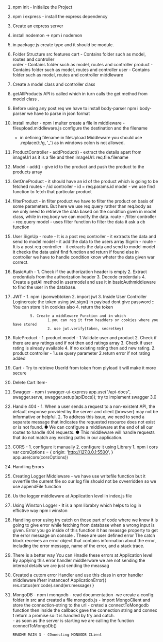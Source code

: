 1. npm init - Initialize the Project
2. npm i express - install the express dependency 
3. Create an express server
4. install nodemon -> npm i nodemon
5. in package.js create type and it should be module.
6. Folder Structure 
    src
        features
            cart - Contains folder such as model, routes and controller  
            order - Contains folder such as model, routes and controller 
            product - Contains folder such as model, routes and controller 
            user - Contains folder such as model, routes and controller 
        middleware

7. Create a model class and controller class 
8. getAllProducts API is called which in turn calls the get method from model class .
9. Before using any post req we have to install body-parser
    npm i body-parser
    we have to parse in json format

10. install multer - npm i multer
    create a file in middleware - fileupload.middleware.js
    configure the destination and the filename 

    - in defining filename in fileUpload Middleware you should use .replace(/:/g, '_') as in windows colon is not allowed.

11. ProductController - addProduct() - extract the details apart from imageUrl as it is a file and then imageUrl: req.file.filename  
12. Model - add() - give id to the product and push the product to the products array 

13. GetOneProduct - 
        it should have an id of the product which is going to be fetched
        routes - /:id 
        controller - id = req.params.id
        model - we use find function to fetch that particular product

14. filterProduct - 
        in filter product we have to filter the product on basis of some parameters.
        But here we use req.query rather than req.body as we only need to retrieve the data  based on the condition given in model class, while in req.body we can modify the data.
        route - /filter
        controller - req.query 
        model - uses filter function to filter the data it ask a cb function

15. User 
        SignUp - 
                route - It is a post req 
                controller - it extracts the data and send to model
                model - it add the data to the users array
        SignIn - 
                route - It is a post req 
                controller - it extracts the data and send to model
                model - it checks the data usinf find function and return if found else in controller we have to handle condition know wheter the data given war correct.

16. BasicAuth - 
                1. Check if the authorization header is empty
                2. Extract credentials from the authorization header
                3. Decode credentials
                4. Create a getAll method in usermodel and use it in basicAuthmiddleware to find the user in the database.
17. JWT -
                1. npm i jsonwebtoken
                2. import jwt 
                3. Inside User Controller Logincreate the token using jwt.sign() in payload dont give password
                :: You can store it in cookies also
                4. return the token

                5. Create a middleware Function and in which 
                        1.you can req it from headders or cookies where you have stored 
                        2. use jwt.verify(token, secretkey)

18. RateProduct - 
                1. product model -
                        1.Validate user and product
                        2. Check if there are any ratings and if not then add ratings array
                        3. Check if user rating is already available
                        4. If no existing rating then add new rating.
                2. product controller -
                        1.use query parameter 
                        2.return error if not rating added

19. Cart -  Try to retrieve UserId from token from plyload it will make it more secure

20. Delete Cart Item- 

21. Swagger -   npm i swagger-ui-express
                app.use("/api-docs", swagger.serve, swagger.setup(apiDocs));
                try to implement swagger 3.0

22. Handle 404 - 1. When a user sends a request to a non-existent API, the default response
                        provided by the server and client (browser) may not be informative or helpful.
                2. To address this issue, we need to send a separate message that indicates the
                requested resource does not exist or is not found.
                ● We can configure a middleware at the end of all our routes to handle 404
                requests.
                ● This middleware will handle requests that do not match any existing paths in
                our application.


23. CORS -      1. configure it manually
                2. configure it using Library
                        1. npm i cors
                        var corsOptions = {
                        origin: 'http://127.0.0.1:5500',
                        }
                        app.use(cors(corsOptions))            


24. Handling Errors
 1. Creating Logger Middleware -  we have use writefile function but it ovverfile the current file so our log file should not be ovverridden so we use appendFile function

 2. Us the logger middleware at Application level in index.js file    

 3. Using Winston Logger - It is a npm librabry which helps to log in effictive way
        npm i winston

4. Handling error using try catch on those part of code where we know it is going to give error while fetching from database when a wrong input is given.
Error you go inside of this function it has meassge property to get the error message on console . These are user defined error
The catch block receives an error object that contains information about the error, including the error message, name of the error, and a stack trace.

5. There is a better way You can Hnadle these errors at Application level
By applying this error handler middlerware we are not sending the internal details we are just sending the meassag
6. Created a cutom error Handler and  use this class in error handler middleware if(err instanceof ApplicationError){
    res.status(err.code).send(err.message)
  }

25. MongoDB
        - npm i mongodb
        - read documentation
        -we create a config folder in src and created a file mongodb.js
        - import MongoClient and store the connection-string to the url
        - creted a connectToMongodb function then inside the callback gave the connection string and connec t return a promise so it is handled by try and catch.\
        - as soon as the server is starting we are calling the function connectToMongoDb()
        
        README MAIN 3 - COnnecting MONGODB CLient
